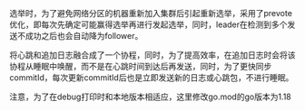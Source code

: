 选举时，为了避免网络分区的机器重新加入集群后引起重新选举，采用了prevote优化，即每次先确定可能赢得选举再进行发起选举，同时，leader在检测到多个发送不成功之后也会自动降为follower。

将心跳和追加日志融合成了一个协程，同时，为了提高效率，在追加日志时会将该协程从睡眠中唤醒，而不是在心跳时间到达后再发送，同时，为了更快同步commitId，每次更新commitId后也是立即发送新的日志或心跳包，不进行睡眠。

注意，为了在debug打印时和本地版本相适应，这里修改go.mod的go版本为1.18
